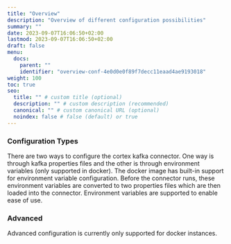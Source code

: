```yaml
---
title: "Overview"
description: "Overview of different configuration possibilities"
summary: ""
date: 2023-09-07T16:06:50+02:00
lastmod: 2023-09-07T16:06:50+02:00
draft: false
menu:
  docs:
    parent: ""
    identifier: "overview-conf-4e0d0e0f89f7decc11eaad4ae9193018"
weight: 100
toc: true
seo:
  title: "" # custom title (optional)
  description: "" # custom description (recommended)
  canonical: "" # custom canonical URL (optional)
  noindex: false # false (default) or true
---
```


### Configuration Types

There are two ways to configure the cortex kafka connector. One way is through kafka properties files and the other is through environment variables (only supported in docker). The docker image has built-in support for environment variable configuration. Before the connector runs, these environment variables are converted to two properties files which are then loaded into the connector. Environment variables are supported to enable ease of use.

### Advanced

Advanced configuration is currently only supported for docker instances.